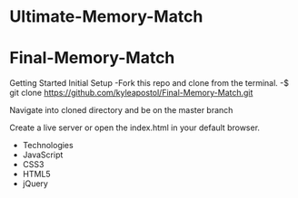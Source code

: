 # Ultimate-Memory-Match
# Final-Memory-Match

Getting Started
Initial Setup
-Fork this repo and clone from the terminal.
-$ git clone https://github.com/kyleapostol/Final-Memory-Match.git


Navigate into cloned directory and be on the master branch

Create a live server or open the index.html in your default browser.

- Technologies
- JavaScript
- CSS3
- HTML5
- jQuery

